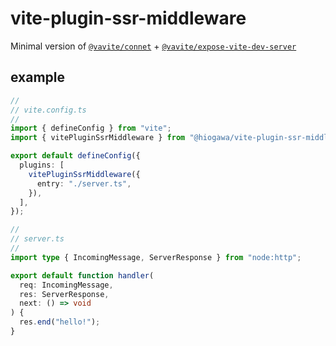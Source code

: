 # vite-plugin-ssr-middleware

Minimal version of [`@vavite/connet`](https://github.com/cyco130/vavite/tree/main/packages/connect) + [`@vavite/expose-vite-dev-server`](https://github.com/cyco130/vavite/tree/main/packages/expose-vite-dev-server)

## example

```ts
//
// vite.config.ts
//
import { defineConfig } from "vite";
import { vitePluginSsrMiddleware } from "@hiogawa/vite-plugin-ssr-middleware";

export default defineConfig({
  plugins: [
    vitePluginSsrMiddleware({
      entry: "./server.ts",
    }),
  ],
});

//
// server.ts
//
import type { IncomingMessage, ServerResponse } from "node:http";

export default function handler(
  req: IncomingMessage,
  res: ServerResponse,
  next: () => void
) {
  res.end("hello!");
}
```
